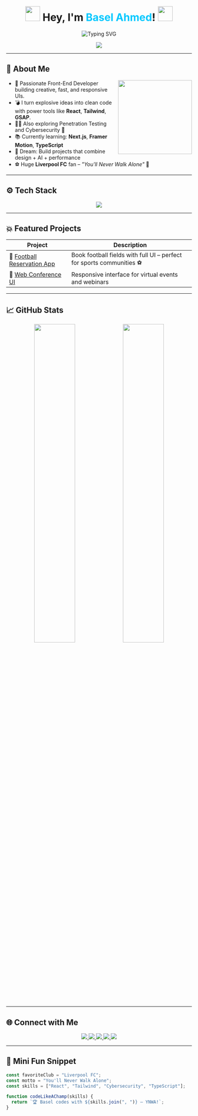 <!-- 🚀 Basel Ahmed | You'll Never Code Alone -->

<h1 align="center">
  <img src="https://media.giphy.com/media/hvRJCLFzcasrR4ia7z/giphy.gif" width="40"/>
  Hey, I'm <span style="color:#00c8ff;">Basel Ahmed</span>!  
  <img src="https://media.giphy.com/media/3o7TKtnuHOHHUjR38Y/giphy.gif" width="40"/>
</h1>

<p align="center">
  <img src="https://readme-typing-svg.demolab.com?font=Fira+Code&size=24&pause=1000&color=00C8FF&center=true&vCenter=true&width=600&lines=Front-End+Developer+%F0%9F%8C%90;Penetration+Tester+%F0%9F%94%92;Explosive+Ideas+into+Code+%F0%9F%92%A5;Software+Engineer+%F0%9F%92%BB" alt="Typing SVG" />
</p>

<p align="center">
  <img src="https://readme-typing-svg.demolab.com?font=Fira+Code&size=22&pause=1000&color=FF0000&center=true&vCenter=true&width=700&lines=You'll+Never+Code+Alone+⚽;Front-End+Dev+%2B+LFC+Fan+%2B+Cybersecurity+Nerd;Explosive+Ideas+Into+Code+%F0%9F%92%A5;React.+Tailwind.+TypeScript.+Git.+Goals!" />
</p>

---

## 🚀 About Me

<img align="right" src="https://media.giphy.com/media/L8K62iTDkzGX6/giphy.gif" width="200"/>

- 🎯 Passionate Front-End Developer building creative, fast, and responsive UIs.
- 💣 I turn explosive ideas into clean code with power tools like **React**, **Tailwind**, **GSAP**.
- 🕵️‍♂️ Also exploring Penetration Testing and Cybersecurity 🔐
- 📚 Currently learning: **Next.js**, **Framer Motion**, **TypeScript**
- 🧠 Dream: Build projects that combine design + AI + performance
- ⚽ Huge **Liverpool FC** fan – *"You'll Never Walk Alone"* 🔴

---

## ⚙️ Tech Stack

<p align="center">
  <img src="https://skillicons.dev/icons?i=html,css,js,ts,react,nextjs,vue,tailwind,bootstrap,figma,git,github,vscode,nodejs,express,mongodb,python,django,flask" />
</p>

---

## 💥 Featured Projects

| Project | Description |
|--------|-------------|
| 🔗 [Football Reservation App](https://github.com/Basel-Ahmed-TECH/football-reservation-app) | Book football fields with full UI – perfect for sports communities ⚽ |
| 🔗 [Web Conference UI](https://github.com/Basel-Ahmed-TECH/web-conference-ui) | Responsive interface for virtual events and webinars |

---

## 📈 GitHub Stats

<p align="center">
  <img src="https://github-readme-stats.vercel.app/api?username=Basel-Ahmed-TECH&show_icons=true&theme=tokyonight&hide_border=true" width="47%"/>
  <img src="https://github-readme-streak-stats.herokuapp.com?user=Basel-Ahmed-TECH&theme=tokyonight&hide_border=true" width="47%"/>
</p>

---

## 🌐 Connect with Me

<p align="center">
  <a href="https://linkedin.com/in/basel-ahmed-tech" target="_blank">
    <img src="https://img.shields.io/badge/LinkedIn-Basel_Ahmed-0077B5?style=for-the-badge&logo=linkedin&logoColor=white"/>
  </a>
  <a href="mailto:basel.tech.dev.cs@gmail.com">
    <img src="https://img.shields.io/badge/Gmail-Tech.Dev.CS-EA4335?style=for-the-badge&logo=gmail&logoColor=white"/>
  </a>
  <a href="mailto:basel.ahmed.vs2000@gmail.com">
    <img src="https://img.shields.io/badge/Gmail-VS2000-EA4335?style=for-the-badge&logo=gmail&logoColor=white"/>
  </a>
  <a href="mailto:basel.ahmed.cs@gmail.com">
    <img src="https://img.shields.io/badge/Gmail-CS.Egypt-EA4335?style=for-the-badge&logo=gmail&logoColor=white"/>
  </a>
  <a href="#">
    <img src="https://img.shields.io/badge/Liverpool_FC-Fan-EA1E1E?style=for-the-badge&logo=premier-league&logoColor=white"/>
  </a>
</p>

---

## 🧠 Mini Fun Snippet

```js
const favoriteClub = "Liverpool FC";
const motto = "You'll Never Walk Alone";
const skills = ["React", "Tailwind", "Cybersecurity", "TypeScript"];

function codeLikeAChamp(skills) {
  return `🏆 Basel codes with ${skills.join(", ")} — YNWA!`;
}
